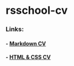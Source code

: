 # rsschool-cv

### Links:

#### - [Markdown CV](https://redh3ad.github.io/rsschool-cv/cv)

#### - [HTML & CSS CV](https://redh3ad.github.io/rsschool-cv/)
